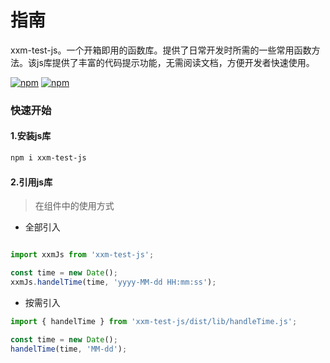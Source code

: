 # 指南
xxm-test-js。一个开箱即用的函数库。提供了日常开发时所需的一些常用函数方法。该js库提供了丰富的代码提示功能，无需阅读文档，方便开发者快速使用。

[![npm](https://img.shields.io/npm/dm/xxm-test-js)](https://www.npmjs.com/package/xxm-test-js)
[![npm](https://img.shields.io/npm/v/xxm-test-js?color=%2346c018)](https://www.npmjs.com/package/xxm-test-js)

### 快速开始

#### 1.安装js库
```bash
npm i xxm-test-js
```

#### 2.引用js库
> 在组件中的使用方式

- 全部引入
```javascript

import xxmJs from 'xxm-test-js';

const time = new Date();
xxmJs.handelTime(time, 'yyyy-MM-dd HH:mm:ss');
```

- 按需引入
```javascript
import { handelTime } from 'xxm-test-js/dist/lib/handleTime.js';

const time = new Date();
handelTime(time, 'MM-dd');
```